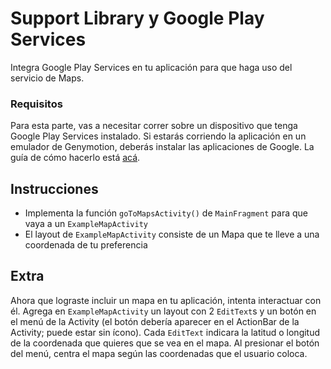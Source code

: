 # Support Library y Google Play Services

Integra Google Play Services en tu aplicación para que haga uso del servicio de Maps.
### Requisitos
Para esta parte, vas a necesitar correr sobre un dispositivo que tenga Google Play Services instalado. Si estarás corriendo la aplicación en un emulador de Genymotion, deberás instalar las aplicaciones de Google. La guía de cómo hacerlo está [acá](http://forum.xda-developers.com/showthread.php?t=2528952).
## Instrucciones
- Implementa la función <code>goToMapsActivity()</code> de <code>MainFragment</code> para que vaya a un <code>ExampleMapActivity</code>
- El layout de <code>ExampleMapActivity</code> consiste de un Mapa que te lleve a una coordenada de tu preferencia

## Extra
Ahora que lograste incluir un mapa en tu aplicación, intenta interactuar con él. Agrega en <code>ExampleMapActivity</code> un layout con 2 <code>EditText</code>s y un botón en el menú de la Activity (el botón debería aparecer en el ActionBar de la Activity; puede estar sin ícono). Cada <code>EditText</code> indicara la latitud o longitud de la coordenada que quieres que se vea en el mapa. Al presionar el botón del menú, centra el mapa según las coordenadas que el usuario coloca.
